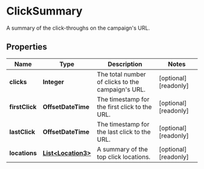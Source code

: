 

# ClickSummary

A summary of the click-throughs on the campaign's URL.

## Properties

| Name | Type | Description | Notes |
|------------ | ------------- | ------------- | -------------|
|**clicks** | **Integer** | The total number of clicks to the campaign&#39;s URL. |  [optional] [readonly] |
|**firstClick** | **OffsetDateTime** | The timestamp for the first click to the URL. |  [optional] [readonly] |
|**lastClick** | **OffsetDateTime** | The timestamp for the last click to the URL. |  [optional] [readonly] |
|**locations** | [**List&lt;Location3&gt;**](Location3.md) | A summary of the top click locations. |  [optional] [readonly] |



